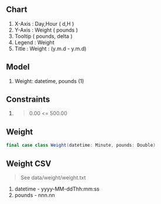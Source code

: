 Chart
-----
1. X-Axis : Day,Hour ( d,H )
2. Y-Axis : Weight ( pounds )
3. Tooltip ( pounds, delta )
4. Legend : Weight
5. Title : Weight : (y.m.d - y.m.d)

Model
-----
1. Weight: datetime, pounds (1)

Constraints
-----------
1. > 0.00 <= 500.00

Weight
------
```scala
final case class Weight(datetime: Minute, pounds: Double)
```

Weight CSV
----------
>See data/weight/weight.txt
1. datetime - yyyy-MM-ddThh:mm:ss
2. pounds - nnn.nn
